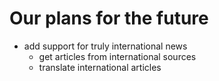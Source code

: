 # Our plans for the future
- add support for truly international news
	- get articles from international sources
	- translate international articles
